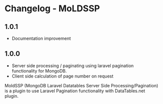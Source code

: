 # Changelog - MoLDSSP

## 1.0.1
- Documentation improvement

## 1.0.0
- Server side processing / paginating using laravel pagination functionality for MongoDB.
- Client side calculation of page number on request

MoldSSP (MongoDB Laravel Datatables Server Side Processing/Pagination) is a plugin to use Laravel Pagination functionality with DataTables.net plugin.
